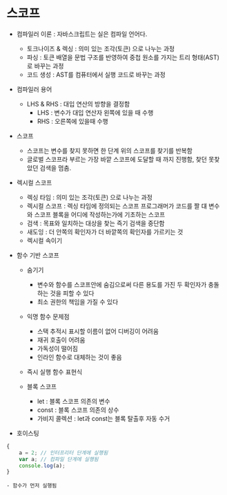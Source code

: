 # 스코프

- 컴파일러 이론 : 자바스크립트는 실은 컴파일 언어다.
    - 토크나이즈 & 렉싱 : 의미 있는 조각(토큰) 으로 나누는 과정
    - 파싱 : 토큰 배열을 문법 구조를 반영하여 중첩 원소를 가지는 트리 형태(AST)로 바꾸는 과정
    - 코드 생성 : AST를 컴퓨터에서 실행 코드로 바꾸는 과정 
- 컴파일러 용어 
    - LHS & RHS : 대입 연산의 방향을 결정함
        - LHS : 변수가 대입 연산자 왼쪽에 있을 때 수행
        - RHS : 오른쪽에 있을때 수행
    
- 스코프
    - 스코프는 변수를 찾지 못하면 한 단계 위의 스코프를 찾기를 반복함 
    - 글로벌 스코프라 부르는 가장 바깥 스코프에 도달할 때 까지 진행함, 찾던 못찾았던 검색을 멈춤.
    
- 렉시컬 스코프 
    - 렉싱 타임 :  의미 있는 조각(토큰) 으로 나누는 과정
    - 렉시컬 스코프 : 렉싱 타임에 정의되는 스코프 프로그래머가 코드를 짤 댸 변수와 스코프 블록을 어디에 작성하는가에 기초하는 스코프
    - 검색 : 목표와 일치하는 대상을 찾는 즉기 검색을 중단함 
    - 새도잉 : 더 안쪽의 확인자가 더 바깥쪽의 확인자를 가르키는 것
    - 렉시컬 속이기 
    
- 함수 기반 스코프 
    - 숨기기 
        - 변수와 함수를 스코프안에 숨김으로써 다른 용도를 가진 두 확인자가 충돌하는 것을 피할 수 있다
        - 최소 권한의 책임을 가질 수 있다
    - 익명 함수 문제점 
        - 스택 추적시 표시할 이름이 없어 디버깅이 어려움
        - 재귀 호출이 어려움
        - 가독성이 떨어짐
        - 인라인 함수로 대체하는 것이 좋음
        
    - 즉시 실행 함수 표현식
    - 블록 스코프
        - let : 블록 스코프 의존의 변수
        - const : 블록 스코프 의존의 상수
        - 가비지 콜렉션 : let과 const는 블록 탈출후 자동 수거
        
- 호이스팅 

```javascript
{
    a = 2; // 인터프리터 단계에 실행됨
    var a; // 컴파일 단계에 실행됨
    console.log(a);
}
```

    - 함수가 먼저 실행됨 
    
    